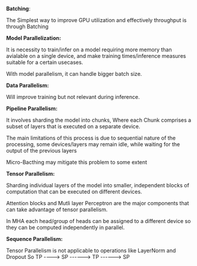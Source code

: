 **Batching**:

  The Simplest way to improve GPU utilization and effectively throughput is through Batching

**Model Parallelization:**

  It is necessity to train/infer on a model requiring more memory than avialable on a single device, and make training times/inference measures suitable for a certain usecases.

  With model parallelism, it can handle bigger batch size.

**Data Parallelism:**

  Will improve training but not relevant during inference.

**Pipeline Parallelism:**

  It involves sharding the model into chunks, Where each Chunk comprises a subset of layers that is executed on a separate device.

  The main limitations of this process is due to sequential nature of the processing, some devices/layers may remain idle, while waiting for the output of the previous layers

  Micro-Bacthing may mitigate this problem to some extent

**Tensor Parallelism:**

  Sharding individual layers of the model into smaller, independent blocks of computation that can be executed on different devices.

  Attention blocks and Mutli layer Perceptron are the major components that can take advantage of tensor parallelism.

  In MHA each head/group of heads can be assigned to a different device so they can be computed independently in parallel.

**Sequence Parallelism:**

  Tensor Parallelism is not applicable to operations like LayerNorm and Dropout
  So 
      TP ----> SP ------> TP ------> SP
